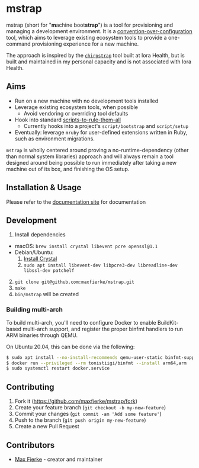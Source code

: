 # mstrap

mstrap (short for "**m**achine boot**strap**") is a tool for provisioning and managing a development environment.
It is a [convention-over-configuration](https://en.wikipedia.org/wiki/Convention_over_configuration)
tool, which aims to leverage existing ecosystem tools to provide a one-command provisioning
experience for a new machine.

The approach is inspired by the [`chirpstrap`](https://medium.com/intensive-code-unit/provisioning-engineers-with-chirpstrap-ecae874453d0) tool built at Iora Health,
but is built and maintained in my personal capacity and is not associated with
Iora Health.

## Aims

* Run on a new machine with no development tools installed
* Leverage existing ecosystem tools, when possible
  * Avoid vendoring or overriding tool defaults
* Hook into standard [scripts-to-rule-them-all](https://github.com/github/scripts-to-rule-them-all)
  * Currently hooks into a project's `script/bootstrap` and `script/setup`
* Eventually: leverage `mruby` for user-defined extensions written in Ruby, such
  as environment migrations.

`mstrap` is wholly centered around proving a no-runtime-dependency (other than
normal system libraries) approach and will always remain a tool designed around
being possible to run immediately after taking a new machine out of its box, and
finishing the OS setup.

## Installation & Usage

Please refer to the [documentation site](https://mstrap.dev) for documentation

## Development

1. Install dependencies
  * macOS: `brew install crystal libevent pcre openssl@1.1`
  * Debian/Ubuntu:
    1. [Install Crystal](https://crystal-lang.org/install/)
    2. `sudo apt install libevent-dev libpcre3-dev libreadline-dev libssl-dev patchelf`
2. `git clone git@github.com:maxfierke/mstrap.git`
3. `make`
4. `bin/mstrap` will be created

### Building multi-arch

To build multi-arch, you'll need to configure Docker to enable BuildKit-based
multi-arch support, and register the proper binfmt handlers to run ARM binaries
through QEMU.

On Ubuntu 20.04, this can be done via the following:

```sh
$ sudo apt install --no-install-recommends qemu-user-static binfmt-support
$ docker run --privileged --rm tonistiigi/binfmt --install arm64,arm
$ sudo systemctl restart docker.service
```

## Contributing

1. Fork it (<https://github.com/maxfierke/mstrap/fork>)
2. Create your feature branch (`git checkout -b my-new-feature`)
3. Commit your changes (`git commit -am 'Add some feature'`)
4. Push to the branch (`git push origin my-new-feature`)
5. Create a new Pull Request

## Contributors

- [Max Fierke](https://github.com/maxfierke) - creator and maintainer
